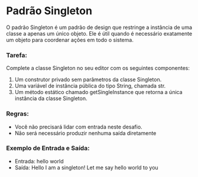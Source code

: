 # Padrão Singleton

O padrão Singleton é um padrão de design que restringe a instância de uma classe a apenas um único objeto. Ele é útil quando é necessário exatamente um objeto para coordenar ações em todo o sistema.

### Tarefa:
Complete a classe Singleton no seu editor com os seguintes componentes:

1. Um construtor privado sem parâmetros da classe Singleton.
2. Uma variável de instância pública do tipo String, chamada str.
3. Um método estático chamado getSingleInstance que retorna a única instância da classe Singleton.

### Regras:

- Você não precisará lidar com entrada neste desafio.
- Não será necessário produzir nenhuma saída diretamente

### Exemplo de Entrada e Saída:

- Entrada: hello world
- Saída: Hello I am a singleton! Let me say hello world to you
